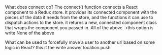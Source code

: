 
What does connect do?
The connect() function connects a React component to a Redux store.
It provides its connected component with the pieces of the data it needs from the store, and the functions it can use to dispatch actions to the store.
it returns a new, connected component class that wraps the component you passed in.
All of the above  ->this option is write
None of the above


What can be used to forcefully move a user to another url based on some logic in React?
<Redirect /> this it the write answer
<Move />
<RedirectRoute />
location.push

